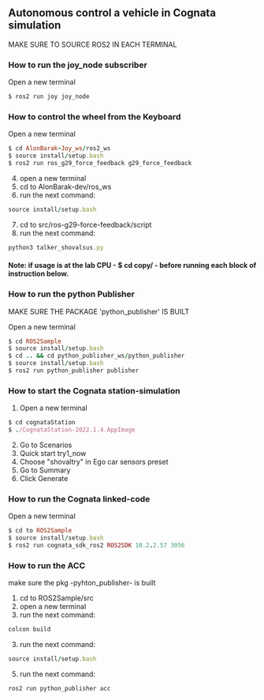 ## Autonomous control a vehicle in Cognata simulation

MAKE SURE TO SOURCE ROS2 IN EACH TERMINAL

### How to run the joy_node subscriber

Open a new terminal
```ruby
$ ros2 run joy joy_node

```

### How to control the wheel from the Keyboard

Open a new terminal
```ruby
$ cd AlonBarak-Joy_ws/ros2_ws
$ source install/setup.bash
$ ros2 run ros_g29_force_feedback g29_force_feedback
```

4. open a new terminal
5. cd to AlonBarak-dev/ros_ws
6. run the next command:
```ruby
source install/setup.bash
```
7. cd to src/ros-g29-force-feedback/script
8. run the next command:
```ruby
python3 talker_shovalsus.py
```

#### Note: if usage is at the lab CPU - $ cd copy/ - before running each block of instruction below.


### How to run the python Publisher

MAKE SURE THE PACKAGE 'python_publisher' IS BUILT

Open a new terminal
```ruby
$ cd ROS2Sample
$ source install/setup.bash
$ cd .. && cd python_publisher_ws/python_publisher
$ source install/setup.bash
$ ros2 run python_publisher publisher
```



### How to start the Cognata station-simulation

1. Open a new terminal
```ruby
$ cd cognataStation
$ ./CognataStation-2022.1.4.AppImage
```
2. Go to Scenarios
3. Quick start try1_now
4. Choose "shovaltry" in Ego car sensors preset 
5. Go to Summary
6. Click Generate 



### How to run the Cognata linked-code

Open a new terminal
```ruby
$ cd to ROS2Sample
$ source install/setup.bash
$ ros2 run cognata_sdk_ros2 ROS2SDK 10.2.2.57 3056
```



### How to run the ACC 

make sure the pkg -pyhton_publisher- is built

1. cd to ROS2Sample/src
2. open a new terminal
3. run the next command:
```ruby
colcon build
```
3. run the next command:
```ruby
source install/setup.bash
```
5. run the next command:
```ruby
ros2 run python_publisher acc
```





